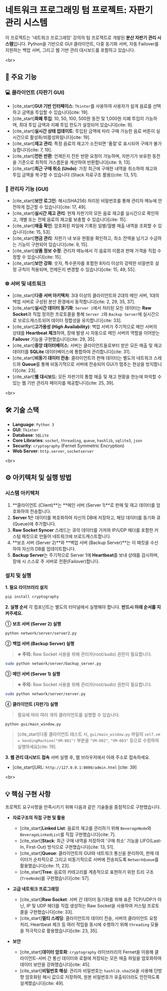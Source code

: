 # 네트워크 프로그래밍 텀 프로젝트: 자판기 관리 시스템

이 프로젝트는 '네트워크 프로그래밍' 강의의 텀 프로젝트로 개발된 **분산 자판기 관리 시스템**입니다. Python을 기반으로 GUI 클라이언트, 다중 동기화 서버, 자동 Failover를 지원하는 백업 서버, 그리고 웹 기반 관리 대시보드를 포함하고 있습니다.

\<br\>

## 📜 주요 기능

### 💻 클라이언트 (자판기 GUI)

  * [cite\_start]**GUI 기반 인터페이스**: `Tkinter`를 사용하여 사용자가 쉽게 음료를 선택하고 금액을 투입할 수 있습니다[cite: 19].
  * [cite\_start]**화폐 투입**: 10, 50, 100, 500원 동전 및 1,000원 지폐 투입이 가능하며, 최대 투입 금액과 지폐 투입 한도가 설정되어 있습니다[cite: 9].
  * [cite\_start]**실시간 상태 업데이트**: 투입된 금액에 따라 구매 가능한 음료 버튼이 실시간으로 활성화/비활성화됩니다[cite: 19].
  * [cite\_start]**재고 관리**: 특정 음료의 재고가 소진되면 '품절'로 표시되어 구매가 불가능합니다[cite: 7, 19].
  * [cite\_start]**잔돈 반환**: 언제든지 잔돈 반환 요청이 가능하며, 자판기가 보유한 동전을 기준으로 최적의 거스름돈을 계산하여 반환합니다[cite: 9, 13].
  * [cite\_start]**최근 구매 취소 (Undo)**: 가장 최근에 구매한 내역을 취소하여 재고와 투입 금액을 복구할 수 있습니다 (Stack 자료구조 활용)[cite: 13, 51].

### 🔐 관리자 기능 (GUI)

  * [cite\_start]**보안 로그인**: 해시(SHA256) 처리된 비밀번호를 통해 관리자 메뉴에 안전하게 접근할 수 있습니다[cite: 17, 49].
  * [cite\_start]**실시간 재고 관리**: 현재 자판기의 모든 음료 재고를 실시간으로 확인하고, 개별 또는 전체 음료의 재고를 보충할 수 있습니다[cite: 15].
  * [cite\_start]**매출 확인**: 암호화된 파일에 기록된 일별/월별 매출 내역을 조회할 수 있습니다[cite: 15, 53].
  * [cite\_start]**현금 관리**: 자판기 내 보유 현황을 확인하고, 최소 잔액을 남기고 수금하는 기능이 구현되어 있습니다[cite: 9, 15].
  * [cite\_start]**상품 정보 수정**: 관리자 메뉴에서 각 음료의 이름과 판매 가격을 직접 수정할 수 있습니다[cite: 15].
  * [cite\_start]**보안 강화**: 숫자, 특수문자를 포함한 8자리 이상의 강력한 비밀번호 설정 규칙이 적용되며, 언제든지 변경할 수 있습니다[cite: 15, 49, 55].

### 🌐 서버 및 네트워크

  * [cite\_start]**다중 서버 아키텍처**: 3대 이상의 클라이언트와 2대의 메인 서버, 1대의 백업 서버로 구성된 분산 환경에서 동작합니다[cite: 2, 29, 35, 37].
  * [cite\_start]**실시간 데이터 동기화**: `Server 1`에서 처리된 모든 데이터는 **Raw Socket**과 직접 정의한 프로토콜을 통해 `Server 2`와 `Backup Server`에 실시간으로 브로드캐스트되어 데이터 정합성을 유지합니다[cite: 33].
  * [cite\_start]**고가용성 (High Availability)**: 백업 서버가 주기적으로 메인 서버의 상태를 **Heartbeat 체크**하여, 장애 발생 시 자동으로 메인 서버의 역할을 이어받는 **Failover** 기능을 구현했습니다[cite: 29, 35].
  * [cite\_start]**중앙 데이터베이스**: 서버는 클라이언트들로부터 받은 모든 매출 및 재고 데이터를 **SQLite** 데이터베이스에 통합하여 관리합니다[cite: 31].
  * [cite\_start]**비동기 데이터 전송**: 클라이언트의 판매 데이터는 별도의 네트워크 스레드와 **Queue**를 통해 비동기적으로 서버에 전송되어 GUI가 멈추는 현상을 방지합니다[cite: 23].
  * [cite\_start]**웹 대시보드**: 모든 자판기의 통합 매출 및 재고 현황을 한눈에 파악할 수 있는 웹 기반 관리자 페이지를 제공합니다[cite: 25, 39].

\<br\>

## 🛠️ 기술 스택

  * **Language**: `Python 3`
  * **GUI**: `Tkinter`
  * **Database**: `SQLite`
  * **Core Libraries**: `socket`, `threading`, `queue`, `hashlib`, `sqlite3`, `json`
  * **Security**: `cryptography` (Fernet Symmetric Encryption)
  * **Web Server**: `http.server`, `socketserver`

\<br\>

## ⚙️ 아키텍처 및 실행 방법

### 시스템 아키텍처

1.  \*\*클라이언트 (Client)\*\*는 \*\*메인 서버 (Server 1)\*\*로 판매 및 재고 데이터를 암호화하여 전송합니다.
2.  **Server 1**은 데이터를 복호화하여 자신의 DB에 저장하고, 해당 데이터를 동기화 큐(Queue)에 추가합니다.
3.  **Raw Socket Syncer** 스레드는 큐의 데이터를 가져와 IP/UDP 헤더를 포함한 커스텀 패킷으로 만들어 네트워크에 브로드캐스트합니다.
4.  \*\*보조 서버 (Server 2)\*\*와 \*\*백업 서버 (Backup Server)\*\*는 이 패킷을 수신하여 자신의 DB를 업데이트합니다.
5.  **Backup Server**는 주기적으로 Server 1에 **Heartbeat**를 보내 상태를 감시하며, 장애 시 스스로 주 서버로 전환(Failover)합니다.

### 설치 및 실행

**1. 필요 라이브러리 설치**

```bash
pip install cryptography
```

**2. 실행 순서**
각 컴포넌트는 별도의 터미널에서 실행해야 합니다. **반드시 아래 순서를 지켜주세요.**

① **보조 서버 (Server 2) 실행**

```bash
python network/server/server2.py
```

② **백업 서버 (Backup Server) 실행**

> **※ 주의:** Raw Socket 사용을 위해 관리자(root/sudo) 권한이 필요합니다.

```bash
sudo python network/server/backup_server.py
```

③ **메인 서버 (Server 1) 실행**

> **※ 주의:** Raw Socket 사용을 위해 관리자(root/sudo) 권한이 필요합니다.

```bash
sudo python network/server/server.py
```

④ **클라이언트 (자판기) 실행**

> 필요에 따라 여러 개의 클라이언트를 실행할 수 있습니다.

```bash
python gui/main_window.py
```

> [cite\_start]다중 클라이언트 테스트 시, `gui/main_window.py` 파일의 `self.vm = VendingMachine("VM-001")` 부분을 `"VM-002"`, `"VM-003"` 등으로 수정하여 실행하세요[cite: 19].

**3. 웹 관리 대시보드 접속**
서버 실행 후, 웹 브라우저에서 아래 주소로 접속하세요.

  * [cite\_start]URL: `http://127.0.0.1:8000/admin.html` [cite: 39]

\<br\>

## 💡 핵심 구현 사항

프로젝트 요구사항을 만족시키기 위해 다음과 같은 기술들을 중점적으로 구현했습니다.

  * **자료구조의 직접 구현 및 활용**

      * [cite\_start]**Linked List**: 음료의 재고를 관리하기 위해 `BeverageNode`와 `BeverageLinkedList`를 직접 구현했습니다[cite: 7].
      * [cite\_start]**Stack**: 최근 구매 내역을 저장하여 '구매 취소' 기능을 LIFO(Last-In, First-Out) 방식으로 구현했습니다[cite: 13, 51].
      * [cite\_start]**Queue**: 클라이언트의 GUI와 네트워크 통신을 분리하여, 판매 데이터가 순차적으로 그리고 비동기적으로 서버에 전송되도록 `NetworkQueue`를 활용했습니다[cite: 11, 23].
      * [cite\_start]**Tree**: 음료의 카테고리를 계층적으로 표현하기 위한 트리 구조(`TreeNode`)를 구현했습니다[cite: 57].

  * **고급 네트워크 프로그래밍**

      * [cite\_start]**Raw Socket**: 서버 간 데이터 동기화를 위해 표준 TCP/UDP가 아닌, IP 및 UDP 헤더를 직접 생성하는 Raw Socket을 사용하여 커스텀 프로토콜을 구현했습니다[cite: 33].
      * [cite\_start]**멀티 스레딩**: 클라이언트의 데이터 전송, 서버의 클라이언트 요청 처리, Heartbeat 체크 등 여러 작업을 동시에 수행하기 위해 `threading` 모듈을 적극적으로 활용했습니다[cite: 23, 35].

  * **보안**

      * [cite\_start]**데이터 암호화**: `cryptography` 라이브러리의 Fernet을 이용해 클라이언트-서버 간 통신 데이터와 로컬에 저장되는 모든 매출 파일을 암호화하여 데이터 보안을 강화했습니다[cite: 45].
      * [cite\_start]**비밀번호 해싱**: 관리자 비밀번호는 `hashlib.sha256`을 사용해 단방향 암호화된 해시 값으로 저장하여, 원본 비밀번호가 유출되더라도 안전하도록 설계했습니다[cite: 49].
